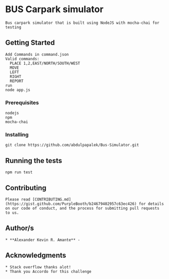 # BUS Carpark simulator
```
Bus carpark simulator that is built using NodeJS with mocha-chai for testing
```
## Getting Started

```
Add Commands in command.json
Valid commands:
  PLACE 1,2,EAST/NORTH/SOUTH/WEST
  MOVE
  LEFT
  RIGHT
  REPORT
run 
node app.js

```
### Prerequisites
```
nodejs
npm
mocha-chai
```
### Installing
```
git clone https://github.com/abdulpapalek/Bus-Simulator.git
```
## Running the tests
```
npm run test
```
## Contributing
```
Please read [CONTRIBUTING.md](https://gist.github.com/PurpleBooth/b24679402957c63ec426) for details on our code of conduct, and the process for submitting pull requests to us.
```
## Author/s
```
* **Alexander Kevin R. Amante** - 
```
## Acknowledgments
```
* Stack overflow thanks alot!
* Thank you Accordo for this challenge
```
